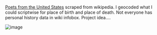 [Poets from the United States](https://en.wikipedia.org/wiki/List_of_poets_from_the_United_States) scraped from wikipedia. I geocoded what I could scriptwise for place of birth and place of death. Not everyone has personal history data in wiki infobox. Project idea....


![image](https://github.com/briggsreschke/gis-data/assets/16325768/4808cbbf-6b57-4467-8d46-519119382d47)

